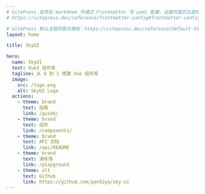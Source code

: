 ```yaml
---
# VitePress 支持在 markdown 中通过 Frontmatter 写 yaml 配置，设置页面的主题样式
# https://vitepress.dev/reference/frontmatter-config#frontmatter-config

# VitePress 默认主题的首页模板：https://vitepress.dev/reference/default-theme-layout#home-layout
layout: home

title: SkyUI

hero:
  name: SkyUI
  text: Vue3 组件库
  tagline: 从 0 到 1 搭建 Vue 组件库
  image:
    src: /logo.png
    alt: SkyUI Logo
  actions:
    - theme: brand
      text: 指南
      link: /guide/
    - theme: brand
      text: 组件
      link: /components/
    - theme: brand
      text: API 文档
      link: /api/README
    - theme: brand
      text: 演练场
      link: /playground
    - theme: alt
      text: Github
      link: https://github.com/pan52yu/sky-ui
---
```


